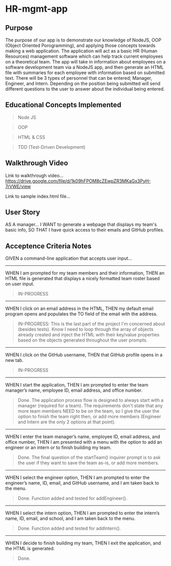 # HR-mgmt-app

## Purpose

The purpose of our app is to demonstrate our knowledge of NodeJS, OOP (Object Oriented Porogramming), and applying those concepts towards making a web application.  The application will act as a basic HR (Human Resources) management software which can help track current employees on a theoretical team.  The app will take in information about employees on a software development team via a NodeJS app, and then generate an HTML file with summaries for each employee with information based on submitted text. There will be 3 types of personnel that can be entered; Manager, Engineer, and Intern.  Depending on the position being submitted will send different questions to the user to answer about the individual being entered.

## Educational Concepts Implemented
>Node JS

>OOP

>HTML & CSS

>TDD (Test-Driven Development)

## Walkthrough Video

Link to walkthrough video...
https://drive.google.com/file/d/1k09hFPOM8cZEwpZR3MKaGx3PyH-7rVWE/view

Link to sample index.html file...


## User Story

AS A manager...
I WANT to generate a webpage that displays my team's basic info,
SO THAT I have quick access to their emails and GitHub profiles.

## Acceptence Criteria Notes

GIVEN a command-line application that accepts user input...


- - - - -
WHEN I am prompted for my team members and their information,
THEN an HTML file is generated that displays a nicely formatted team roster based on user input.
>IN-PROGRESS

- - - - -
WHEN I click on an email address in the HTML,
THEN my default email program opens and populates the TO field of the email with the address.
>IN-PROGRESS: This is the last part of the project I'm concerned about (besides tests).  Know I need to loop through the array of objects already created and inject the HTML with their key/value properties based on the objects generated throughout the user prompts.

- - - - -
WHEN I click on the GitHub username,
THEN that GitHub profile opens in a new tab.
>IN-PROGRESS

- - - - -
WHEN I start the application,
THEN I am prompted to enter the team manager’s name, employee ID, email address, and office number.
>Done.  The application process flow is designed to always start with a manager (required for a team).  The requirements don't state that any more team members NEED to be on the team, so I give the user the option to finish the team right then, or add more members (Engineer and Intern are the only 2 options at that point).

- - - - -
WHEN I enter the team manager’s name, employee ID, email address, and office number,
THEN I am presented with a menu with the option to add an engineer or an intern or to finish building my team.
>Done.  The final question of the startTeam() inquirer prompt is to ask the user if they want to save the team as-is, or add more members.

- - - - -
WHEN I select the engineer option,
THEN I am prompted to enter the engineer’s name, ID, email, and GitHub username, and I am taken back to the menu.
>Done.  Function added and tested for addEngineer().

- - - - -
WHEN I select the intern option,
THEN I am prompted to enter the intern’s name, ID, email, and school, and I am taken back to the menu.
>Done.  Function added and tested for addIntern().

- - - - -
WHEN I decide to finish building my team,
THEN I exit the application, and the HTML is generated.
>Done.


